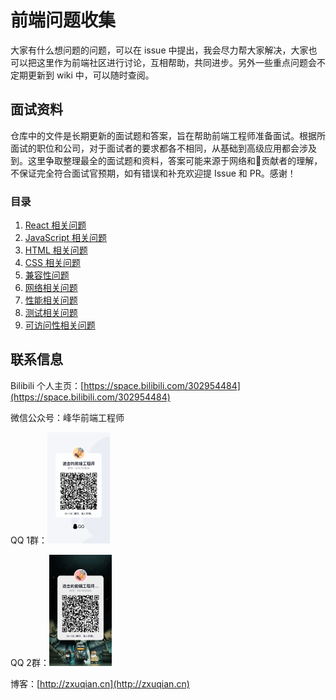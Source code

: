 # 前端问题收集

大家有什么想问题的问题，可以在 issue 中提出，我会尽力帮大家解决，大家也可以把这里作为前端社区进行讨论，互相帮助，共同进步。另外一些重点问题会不定期更新到 wiki 中，可以随时查阅。

## 面试资料

仓库中的文件是长期更新的面试题和答案，旨在帮助前端工程师准备面试。根据所面试的职位和公司，对于面试者的要求都各不相同，从基础到高级应用都会涉及到。这里争取整理最全的面试题和资料，答案可能来源于网络和贡献者的理解，不保证完全符合面试官预期，如有错误和补充欢迎提 Issue 和 PR。感谢！

### 目录

1. [React 相关问题](React/README.md)
2. [JavaScript 相关问题](JavaScript/README.md)
3. [HTML 相关问题](HTML/README.md)
4. [CSS 相关问题](CSS/README.md)
5. [兼容性问题](Compatibility/README.md)
6. [网络相关问题](Network/README.md)
7. [性能相关问题](Performance/README.md)
8. [测试相关问题](Performance/README.md)
9. [可访问性相关问题](Accessibility/README.md)

## 联系信息

Bilibili 个人主页：[https://space.bilibili.com/302954484](https://space.bilibili.com/302954484)

微信公众号：峰华前端工程师

QQ 1群：<a target="_blank" href="https://qm.qq.com/cgi-bin/qm/qr?k=SMi2LOTygPnK3eWsK696L7Yx3ljWmanM&jump_from=webapi"><img src="2020-10-12-12-22-56.png" alt="进击的前端工程师1群" width="100" /></a>

QQ 2群：<a target="_blank" href="https://qm.qq.com/cgi-bin/qm/qr?k=aIWNLjeXyuwC4AbGfscuQOo9AXA4z9lt&jump_from=webapi"><img src="2020-10-12-12-21-34.png" alt="进击的前端工程师2群" width="100" /></a>

博客：[http://zxuqian.cn](http://zxuqian.cn)
